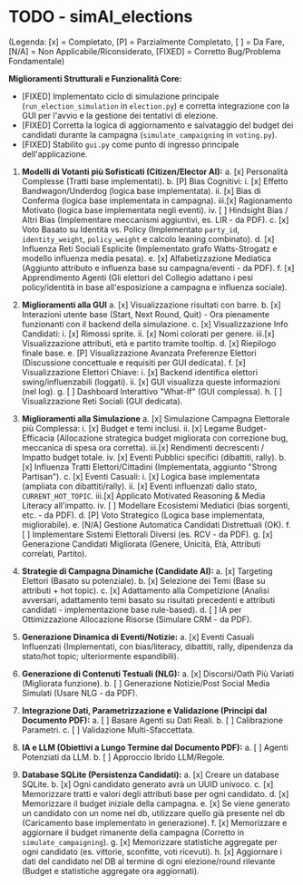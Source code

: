 # TODO - simAI_elections

(Legenda: [x] = Completato, [P] = Parzialmente Completato, [ ] = Da Fare, [N/A] = Non Applicabile/Riconsiderato, [FIXED] = Corretto Bug/Problema Fondamentale)

**Miglioramenti Strutturali e Funzionalità Core:**
* [FIXED] Implementato ciclo di simulazione principale (`run_election_simulation` in `election.py`) e corretta integrazione con la GUI per l'avvio e la gestione dei tentativi di elezione.
* [FIXED] Corretta la logica di aggiornamento e salvataggio del budget dei candidati durante la campagna (`simulate_campaigning` in `voting.py`).
* [FIXED] Stabilito `gui.py` come punto di ingresso principale dell'applicazione.

1.  **Modelli di Votanti più Sofisticati (Citizen/Elector AI):**
    a.  [x] Personalità Complesse (Tratti base implementati).
    b.  [P] Bias Cognitivi:
        i.  [x] Effetto Bandwagon/Underdog (logica base implementata).
        ii. [x] Bias di Conferma (logica base implementata in campagna).
        iii.[x] Ragionamento Motivato (logica base implementata negli eventi).
        iv. [ ] Hindsight Bias / Altri Bias (Implementare meccanismi aggiuntivi, es. LIR - da PDF).
    c.  [x] Voto Basato su Identità vs. Policy (Implementato `party_id`, `identity_weight`, `policy_weight` e calcolo leaning combinato).
    d.  [x] Influenza Reti Sociali Esplicite (Implementato grafo Watts-Strogatz e modello influenza media pesata).
    e.  [x] Alfabetizzazione Mediatica (Aggiunto attributo e influenza base su campagna/eventi - da PDF).
    f.  [x] Apprendimento Agenti (Gli elettori del Collegio adattano i pesi policy/identità in base all'esposizione a campagna e influenza sociale).

2.  **Miglioramenti alla GUI**
    a.  [x] Visualizzazione risultati con barre.
    b.  [x] Interazioni utente base (Start, Next Round, Quit) - Ora pienamente funzionanti con il backend della simulazione.
    c.  [x] Visualizzazione Info Candidati:
        i.  [x] Rimossi sprite.
        ii. [x] Nomi colorati per genere.
        iii.[x] Visualizzazione attributi, età e partito tramite tooltip.
    d.  [x] Riepilogo finale base.
    e.  [P] Visualizzazione Avanzata Preferenze Elettori (Discussione concettuale e requisiti per GUI dedicata).
    f.  [x] Visualizzazione Elettori Chiave:
        i.  [x] Backend identifica elettori swing/influenzabili (loggati).
        ii. [x] GUI visualizza queste informazioni (nel log).
    g.  [ ] Dashboard Interattivo "What-If" (GUI complessa).
    h.  [ ] Visualizzazione Reti Sociali (GUI dedicata).

3.  **Miglioramenti alla Simulazione**
    a.  [x] Simulazione Campagna Elettorale più Complessa:
        i.  [x] Budget e temi inclusi.
        ii. [x] Legame Budget-Efficacia (Allocazione strategica budget migliorata con correzione bug, meccanica di spesa ora corretta).
        iii.[x] Rendimenti decrescenti / Impatto budget totale.
        iv. [x] Eventi Pubblici specifici (dibattiti, rally).
    b.  [x] Influenza Tratti Elettori/Cittadini (Implementata, aggiunto "Strong Partisan").
    c.  [x] Eventi Casuali:
        i.  [x] Logica base implementata (ampliata con dibattiti/rally).
        ii. [x] Eventi influenzati dallo stato, `CURRENT_HOT_TOPIC`.
        iii.[x] Applicato Motivated Reasoning & Media Literacy all'impatto.
        iv. [ ] Modellare Ecosistemi Mediatici (bias sorgenti, etc. - da PDF).
    d.  [P] Voto Strategico (Logica base implementata, migliorabile).
    e.  [N/A] Gestione Automatica Candidati Distrettuali (OK).
    f.  [ ] Implementare Sistemi Elettorali Diversi (es. RCV - da PDF).
    g.  [x] Generazione Candidati Migliorata (Genere, Unicità, Età, Attributi correlati, Partito).

4.  **Strategie di Campagna Dinamiche (Candidate AI):**
    a.  [x] Targeting Elettori (Basato su potenziale).
    b.  [x] Selezione dei Temi (Base su attributi + hot topic).
    c.  [x] Adattamento alla Competizione (Analisi avversari, adattamento temi basato su risultati precedenti e attributi candidati - implementazione base rule-based).
    d.  [ ] IA per Ottimizzazione Allocazione Risorse (Simulare CRM - da PDF).

5.  **Generazione Dinamica di Eventi/Notizie:**
    a.  [x] Eventi Casuali Influenzati (Implementati, con bias/literacy, dibattiti, rally, dipendenza da stato/hot topic; ulteriormente espandibili).

6.  **Generazione di Contenuti Testuali (NLG):**
    a.  [x] Discorsi/Oath Più Variati (Migliorata funzione).
    b.  [ ] Generazione Notizie/Post Social Media Simulati (Usare NLG - da PDF).

7.  **Integrazione Dati, Parametrizzazione e Validazione (Principi dal Documento PDF):**
    a.  [ ] Basare Agenti su Dati Reali.
    b.  [ ] Calibrazione Parametri.
    c.  [ ] Validazione Multi-Sfaccettata.

8.  **IA e LLM (Obiettivi a Lungo Termine dal Documento PDF):**
    a.  [ ] Agenti Potenziati da LLM.
    b.  [ ] Approccio Ibrido LLM/Regole.

9.  **Database SQLite (Persistenza Candidati):**
    a.  [x] Creare un database SQLite.
    b.  [x] Ogni candidato generato avrà un UUID univoco.
    c.  [x] Memorizzare tratti e valori degli attributi base per ogni candidato.
    d.  [x] Memorizzare il budget iniziale della campagna.
    e.  [x] Se viene generato un candidato con un nome nel db, utilizzare quello già presente nel db (Caricamento base implementato in generazione).
    f.  [x] Memorizzare e aggiornare il budget rimanente della campagna (Corretto in `simulate_campaigning`).
    g.  [x] Memorizzare statistiche aggregate per ogni candidato (es. vittorie, sconfitte, voti ricevuti).
    h.  [x] Aggiornare i dati del candidato nel DB al termine di ogni elezione/round rilevante (Budget e statistiche aggregate ora aggiornati).